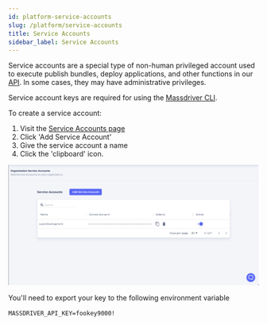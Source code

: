 ```yaml
---
id: platform-service-accounts
slug: /platform/service-accounts
title: Service Accounts
sidebar_label: Service Accounts
---
```


Service accounts are a special type of non-human privileged account used to execute publish bundles, deploy applications, and other functions in our [API](/swapi). In some cases, they may have administrative privileges.

Service account keys are required for using the [Massdriver CLI](https://github.com/massdriver-cloud/massdriver-cli).

To create a service account:

1. Visit the [Service Accounts page](https://app.massdriver.cloud/organization/api-keys)
2. Click 'Add Service Account'
3. Give the service account a name
4. Click the 'clipboard' icon.

![](./service-accounts.png)

You'll need to export your key to the following environment variable

```shell
MASSDRIVER_API_KEY=fookey9000!
```
